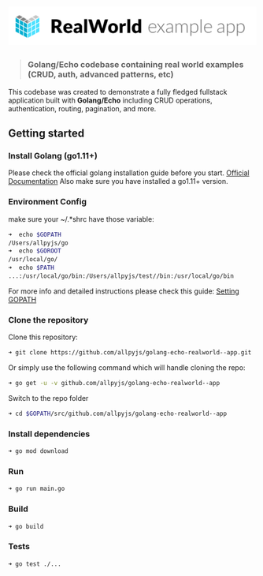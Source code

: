 # ![RealWorld Example App](logo.png)

> ### Golang/Echo codebase containing real world examples (CRUD, auth, advanced patterns, etc) 


This codebase was created to demonstrate a fully fledged fullstack application built with **Golang/Echo** including CRUD operations, authentication, routing, pagination, and more.

## Getting started

### Install Golang (go1.11+)

Please check the official golang installation guide before you start. [Official Documentation](https://golang.org/doc/install)
Also make sure you have installed a go1.11+ version.

### Environment Config

make sure your ~/.*shrc have those variable:

```bash
➜  echo $GOPATH
/Users/allpyjs/go
➜  echo $GOROOT
/usr/local/go/
➜  echo $PATH
...:/usr/local/go/bin:/Users/allpyjs/test//bin:/usr/local/go/bin
```

For more info and detailed instructions please check this guide: [Setting GOPATH](https://github.com/golang/go/wiki/SettingGOPATH)

### Clone the repository

Clone this repository:

```bash
➜ git clone https://github.com/allpyjs/golang-echo-realworld--app.git
```

Or simply use the following command which will handle cloning the repo:

```bash
➜ go get -u -v github.com/allpyjs/golang-echo-realworld--app
```

Switch to the repo folder

```bash
➜ cd $GOPATH/src/github.com/allpyjs/golang-echo-realworld--app
```

### Install dependencies

```bash
➜ go mod download
```

### Run

```bash
➜ go run main.go
```

### Build

```bash
➜ go build
```

### Tests

```bash
➜ go test ./...
```
